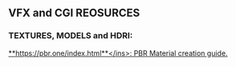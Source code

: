 ## VFX and CGI REOSURCES   

### TEXTURES, MODELS and HDRI:   
<ins>**https://pbr.one/index.html**</ins>: PBR Material creation guide. 
